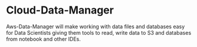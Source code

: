 # Cloud-Data-Manager
Aws-Data-Manager will make working with data files and databases easy for Data Scientists giving them tools to read, write data to S3 and databases from notebook and other IDEs.
